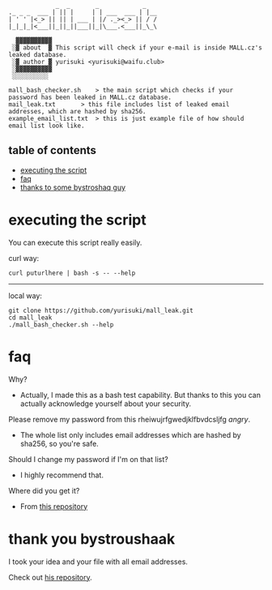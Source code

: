 ```
             _  _       _            _
._ _ _  ___ | || |     | | ___  ___ | |__
| ' ' |<_> || || | ___ | |/ ._><_> || / /
|_|_|_|<___||_||_||___||_|\___.<___||_\_\

  ▓▓▓▓▓▓▓▓▓▓
 ░▓ about  ▓ This script will check if your e-mail is inside MALL.cz's leaked database.
 ░▓ author ▓ yurisuki <yurisuki@waifu.club>
 ░▓▓▓▓▓▓▓▓▓▓
 ░░░░░░░░░░

mall_bash_checker.sh	> the main script which checks if your password has been leaked in MALL.cz database.
mail_leak.txt		> this file includes list of leaked email addresses, which are hashed by sha256.
example_email_list.txt 	> this is just example file of how should email list look like.
```

## table of contents
 - [executing the script](#executing-the-script)
 - [faq](#faq)
 - [thanks to some bystroshaq guy](#thank-you-bystroushaak)

# executing the script
You can execute this script really easily.

curl way:
```shell
curl puturlhere | bash -s -- --help
```

***

local way:
```shell
git clone https://github.com/yurisuki/mall_leak.git
cd mall_leak
./mall_bash_checker.sh --help
```

# faq
Why?
- Actually, I made this as a bash test capability. But thanks to this you can actually acknowledge yourself about your security.

Please remove my password from this rheiwujrfgwedjklfbvdcsljfg *angry*.
- The whole list only includes email addresses which are hashed by sha256, so you're safe.

Should I change my password if I'm on that list?
- I highly recommend that.

Where did you get it?
- From [this repository](https://github.com/Bystroushaak/mall_checker)

# thank you bystroushaak
I took your idea and your file with all email addresses.

Check out [his repository](https://github.com/Bystroushaak/mall_checker).
